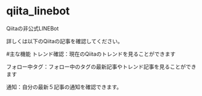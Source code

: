 # qiita_linebot
Qiitaの非公式LINEBot

詳しくは以下のQiitaの記事を確認してください。

#主な機能
トレンド確認：現在のQiitaのトレンドを見ることができます

フォロー中タグ：フォロー中のタグの最新記事やトレンド記事を見ることができます

通知：自分の最新５記事の通知を確認できます。
